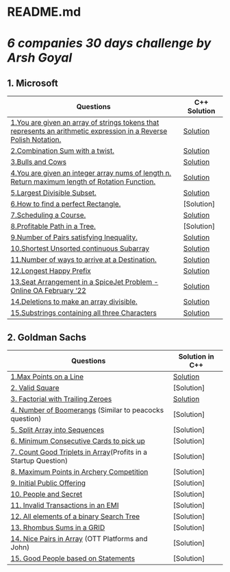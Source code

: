 # README.md

# ***6 companies 30 days challenge by Arsh Goyal***

## **1. Microsoft**

| Questions | C++ Solution |
| --- | --- |
|[1.You are given an array of strings tokens that represents an arithmetic expression in a Reverse Polish Notation.](https://leetcode.com/problems/evaluate-reverse-polish-notation/) | [Solution](https://github.com/namratabose32/6Companies30Days/tree/main/Microsoft/1.Reverse%20Polish%20Notation) |
| [2.Combination Sum with a twist.](https://leetcode.com/problems/combination-sum-iii/) | [Solution](https://github.com/namratabose32/6Companies30Days/tree/main/Microsoft/2.%20Combination%20Sum%20iii) |
| [3.Bulls and Cows](https://leetcode.com/problems/bulls-and-cows/) | [Solution](https://github.com/namratabose32/6Companies30Days/tree/main/Microsoft/3.%20Bulls%20and%20Cows) |
| [4.You are given an integer array nums of length n. Return maximum length of Rotation Function.](https://leetcode.com/problems/rotate-function/) | [Solution](https://github.com/namratabose32/6Companies30Days/tree/main/Microsoft/4.%20Rotate%20function) |
| [5.Largest Divisible Subset.](https://leetcode.com/problems/largest-divisible-subset/) | [Solution](https://github.com/namratabose32/6Companies30Days/tree/main/Microsoft/5.%20Largest%20Divisible%20Subset) |
| [6.How to find a perfect Rectangle.](https://leetcode.com/problems/perfect-rectangle/) |[Solution] |
|[7.Scheduling a Course.](https://leetcode.com/problems/course-schedule/)|[Solution](https://github.com/namratabose32/6Companies30Days/tree/main/Microsoft/7.%20Scheduling%20a%20Course) |
|[8.Profitable Path in a Tree.](https://leetcode.com/problems/most-profitable-path-in-a-tree/)|[Solution] |
|[9.Number of Pairs satisfying Inequality.](https://leetcode.com/problems/number-of-pairs-satisfying-inequality/)|[Solution](https://github.com/namratabose32/6Companies30Days/tree/main/Microsoft/9.%20Number%20of%20Pairs%20satisfying%20Inequality) |
|[10.Shortest Unsorted continuous Subarray](https://leetcode.com/problems/shortest-unsorted-continuous-subarray/)|[Solution](https://github.com/namratabose32/6Companies30Days/tree/main/Microsoft/10.%20Shortest%20Unsorted%20Continuous%20Subarray) |
|[11.Number of ways to arrive at a Destination.](https://leetcode.com/problems/number-of-ways-to-arrive-at-destination/)|[Solution](https://github.com/namratabose32/6Companies30Days/tree/main/Microsoft/11.Number%20of%20ways%20to%20arrive%20at%20a%20Destination) |
|[12.Longest Happy Prefix](https://leetcode.com/problems/longest-happy-prefix/)|[Solution](https://github.com/namratabose32/6Companies30Days/tree/main/Microsoft/12.Longest%20Happy%20Prefix) |
|[13.Seat Arrangement in a SpiceJet Problem - Online OA February ‘22](https://leetcode.com/problems/airplane-seat-assignment-probability/)|[Solution](https://github.com/namratabose32/6Companies30Days/tree/main/Microsoft/13.%20Airplane%20Seat%20Assignment%20Probability) |
|[14.Deletions to make an array divisible.](https://leetcode.com/problems/minimum-deletions-to-make-array-divisible/)|[Solution](https://github.com/namratabose32/6Companies30Days/tree/main/Microsoft/14.%20Deletions%20to%20make%20an%20array%20divisible) |
|[15.Substrings containing all three Characters](https://leetcode.com/problems/number-of-substrings-containing-all-three-characters/)|[Solution](https://github.com/namratabose32/6Companies30Days/tree/main/Microsoft/15.Number%20of%20Substrings%20Containing%20All%20Three%20Characters) |


## **2. Goldman Sachs**

| Questions | Solution in C++ |
| --- | --- |
| [1.Max Points on a Line](https://leetcode.com/problems/max-points-on-a-line/) | [Solution](https://github.com/namratabose32/6Companies30Days/tree/main/Goldman%20Sachs/1.Max%20Points%20on%20a%20Line) |
| [2. Valid Square](https://leetcode.com/problems/valid-square/) | [Solution] |
| [3. Factorial with Trailing Zeroes](https://leetcode.com/problems/factorial-trailing-zeroes/) | [Solution](https://github.com/namratabose32/6Companies30Days/tree/main/Goldman%20Sachs/3.%20Factorial%20with%20Trailing%20Zeroes) |
| [4. Number of Boomerangs](https://leetcode.com/problems/number-of-boomerangs/) (Similar to peacocks question) | [Solution] |
| [5. Split Array into Sequences](https://leetcode.com/problems/split-array-into-consecutive-subsequences/) | [Solution] |
| [6. Minimum Consecutive Cards to pick up](https://leetcode.com/problems/minimum-consecutive-cards-to-pick-up/) | [Solution] |
| [7. Count Good Triplets in Array](https://leetcode.com/problems/count-good-triplets-in-an-array/)(Profits in a Startup Question) | [Solution] |
| [8. Maximum Points in Archery Competition](https://leetcode.com/problems/maximum-points-in-an-archery-competition/) | [Solution] |
| [9. Initial Public Offering](https://leetcode.com/problems/ipo/) | [Solution] |
| [10. People and Secret](https://leetcode.com/problems/number-of-people-aware-of-a-secret/) | [Solution] |
|  [11. Invalid Transactions in an EMI](https://leetcode.com/problems/invalid-transactions/) | [Solution] |
| [12. All elements of a binary Search Tree](https://leetcode.com/problems/all-elements-in-two-binary-search-trees/) | [Solution] |
| [13. Rhombus Sums in a GRID](https://leetcode.com/problems/get-biggest-three-rhombus-sums-in-a-grid/) | [Solution] |
| [14. Nice Pairs in Array](https://leetcode.com/problems/count-nice-pairs-in-an-array/) (OTT Platforms and John) | [Solution] |
| [15. Good People based on Statements](https://leetcode.com/problems/maximum-good-people-based-on-statements/) | [Solution] |
